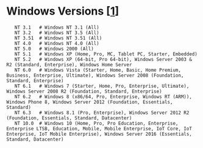 # Windows Versions [[1]]

       NT 3.1   # Windows NT 3.1 (All)
       NT 3.2   # Windows NT 3.5 (All)
       NT 3.51  # Windows NT 3.51 (All)
       NT 4.0   # Windows NT 4.0 (All)
       NT 5.0   # Windows 2000 (All)
       NT 5.1   # Windows XP (Home, Pro, MC, Tablet PC, Starter, Embedded)
       NT 5.2   # Windows XP (64-bit, Pro 64-bit), Windows Server 2003 & R2 (Standard, Enterprise), Windows Home Server
       NT 6.0   # Windows Vista (Starter, Home, Basic, Home Premium, Business, Enterprise, Ultimate), Windows Server 2008 (Foundation, Standard, Enterprise)
       NT 6.1   # Windows 7 (Starter, Home, Pro, Enterprise, Ultimate), Windows Server 2008 R2 (Foundation, Standard, Enterprise)
       NT 6.2   # Windows 8 (x86/64, Pro, Enterprise, Windows RT (ARM)), Windows Phone 8, Windows Server 2012 (Foundation, Essentials, Standard)
       NT 6.3   # Windows 8.1 (Pro, Enterprise), Windows Server 2012 R2 (Foundation, Essentials, Standard, Datacenter)
       NT 10.0  # Windows 10 (Home, Pro, Pro Education, Enterprise, Enterprise LTSB, Education, Mobile, Mobile Enterprise, IoT Core, IoT Enterprise, IoT Mobile Enterprise), Windows Server 2016 (Essentials, Standard, Datacenter)

[1]: <https://en.wikipedia.org/wiki/List_of_Microsoft_Windows_versions>
       
       
       

